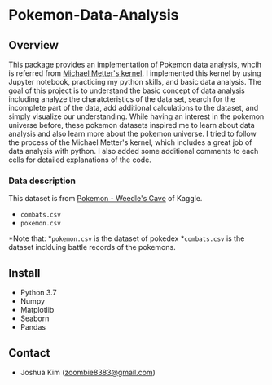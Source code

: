 # **Pokemon-Data-Analysis**

## Overview

This package provides an implementation of Pokemon data analysis, whcih is referred from [Michael Metter's kernel](https://www.kaggle.com/mmetter/pokemon-data-analysis-tutorial/notebook). 
I implemented this kernel by using Jupyter notebook, practicing my python skills, and basic data analysis. The goal of this project is to understand the basic concept of data analysis including analyze the charatcteristics of the data set, search for the incomplete part of the data, add additional calculations to the dataset, and simply visualize our understanding. While having an interest in the pokemon universe before, these pokemon datasets inspired me to learn about data analysis and also learn more about the pokemon universe.
I tried to follow the process of the Michael Metter's kernel, which includes a great job of data analysis with python. I also added some additional comments to each cells for detailed explanations of the code. 

### Data description
This dataset is from [Pokemon - Weedle's Cave](https://www.kaggle.com/terminus7/pokemon-challenge) of Kaggle. 
 - ```combats.csv```
 - ```pokemon.csv```
 
 *Note that: 
  *```pokemon.csv``` is the dataset of pokedex
  *```combats.csv``` is the dataset inclduing battle records of the pokemons. 
  
  ## Install
  * Python 3.7
  * Numpy
  * Matplotlib
  * Seaborn
  * Pandas
  
  ## Contact
  
  - Joshua Kim (zoombie8383@gmail.com)
  

